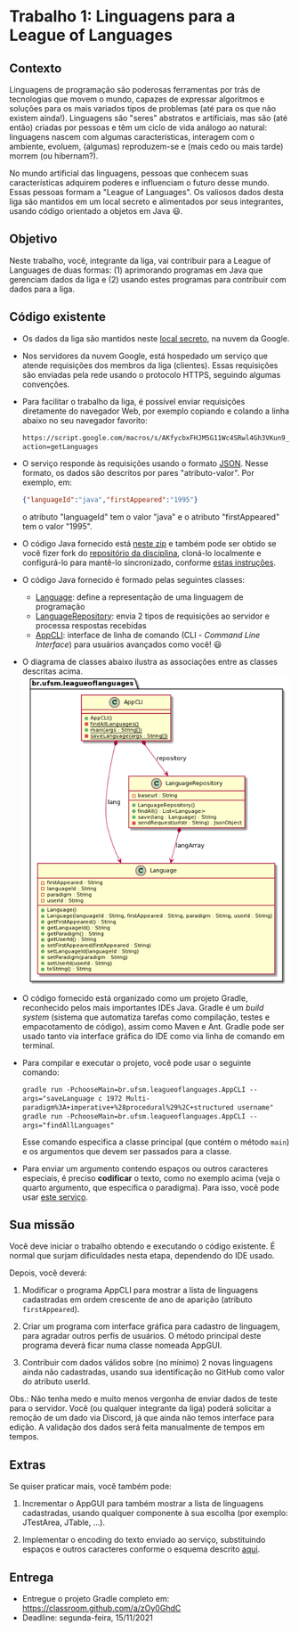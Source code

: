 # Trabalho 1: Linguagens para a League of Languages




## Contexto


Linguagens de programação são poderosas ferramentas por trás de tecnologias que movem o mundo, capazes de expressar algoritmos e soluções para os mais variados tipos de problemas (até para os que não existem ainda!). Linguagens são "seres" abstratos e artificiais, mas são (até então) criadas por pessoas e têm um ciclo de vida análogo ao natural: linguagens nascem com algumas características, interagem com o ambiente, evoluem, (algumas) reproduzem-se e (mais cedo ou mais tarde) morrem (ou hibernam?). 

No mundo artificial das linguagens, pessoas que conhecem suas características adquirem poderes e influenciam o futuro desse mundo. Essas pessoas formam a "League of Languages". Os valiosos dados desta liga são mantidos em um local secreto e alimentados por seus integrantes, usando código orientado a objetos em Java :smiley:.


## Objetivo

Neste trabalho, você, integrante da liga, vai contribuir para a League of Languages de duas formas: (1) aprimorando programas em Java que gerenciam dados da liga e (2) usando estes programas para contribuir com dados para a liga.


## Código existente

- Os dados da liga são mantidos neste [local secreto](https://docs.google.com/spreadsheets/d/1UceqvZgF2dTHRFzYO_bY6fE3oOht02-8tkCgcRMb24k/edit?usp=sharing), na nuvem da Google.

- Nos servidores da nuvem Google, está hospedado um serviço que atende requisições dos membros da liga (clientes). Essas requisições são enviadas pela rede usando o protocolo HTTPS, seguindo algumas convenções. 

- Para facilitar o trabalho da liga, é possível enviar requisições diretamente do navegador Web, por exemplo copiando e colando a linha abaixo no seu navegador favorito:
  ```
  https://script.google.com/macros/s/AKfycbxFHJM5G11Wc4SRwl4Gh3VKun9_QzlfmFAthGI0rihrbd9maY3c3nb8XFaE020HMYQc/exec?action=getLanguages
  ```

- O serviço responde às requisições usando o formato [JSON](https://en.wikipedia.org/wiki/JSON). Nesse formato, os dados são descritos por pares "atributo-valor". Por exemplo, em:
  ```json
  {"languageId":"java","firstAppeared":"1995"}
  ```
  o atributo "languageId" tem o valor "java" e o atributo "firstAppeared" tem o valor "1995".

- O código Java fornecido está [neste zip](LeagueOfLanguages.zip) e também pode ser obtido se você fizer fork do [repositório da disciplina](http://github.com/andreainfufsm/elc117-2021b), cloná-lo localmente e configurá-lo para mantê-lo sincronizado, conforme [estas instruções](https://www.freecodecamp.org/news/how-to-sync-your-fork-with-the-original-git-repository/).

- O código Java fornecido é formado pelas seguintes classes:
  - [Language](LeagueOfLanguages/app/src/main/java/br/ufsm/leagueoflanguages/Language.java): define a representação de uma linguagem de programação 
  - [LanguageRepository](LeagueOfLanguages/app/src/main/java/br/ufsm/leagueoflanguages/LanguageRepository.java): envia 2 tipos de requisições ao servidor e processa respostas recebidas
  - [AppCLI](): interface de linha de comando (CLI - _Command Line Interface_) para usuários avançados como você! :smiley: 

- O diagrama de classes abaixo ilustra as associações entre as classes descritas acima.
![leagueoflanguages.png](leagueoflanguages.png)

- O código fornecido está organizado como um projeto Gradle, reconhecido pelos mais importantes IDEs Java. Gradle é um _build system_ (sistema que automatiza tarefas como compilação, testes e empacotamento de código), assim como Maven e Ant. Gradle pode ser usado tanto via interface gráfica do IDE como via linha de comando em terminal.

- Para compilar e executar o projeto, você pode usar o seguinte comando:
  ```
  gradle run -PchooseMain=br.ufsm.leagueoflanguages.AppCLI --args="saveLanguage c 1972 Multi-paradigm%3A+imperative+%28procedural%29%2C+structured username"
  gradle run -PchooseMain=br.ufsm.leagueoflanguages.AppCLI --args="findAllLanguages"
  ```
  Esse comando especifica a classe principal (que contém o método `main`) e os argumentos que devem ser passados para a classe.

- Para enviar um argumento contendo espaços ou outros caracteres especiais, é preciso **codificar** o texto, como no exemplo acima (veja o quarto argumento, que especifica o paradigma). Para isso, você pode usar [este serviço](https://www.w3schools.com/tags/ref_urlencode.ASP).

## Sua missão

Você deve iniciar o trabalho obtendo e executando o código existente. É normal que surjam dificuldades nesta etapa, dependendo do IDE usado. 

Depois, você deverá:

1. Modificar o programa AppCLI para mostrar a lista de linguagens cadastradas em ordem crescente de ano de aparição (atributo `firstAppeared`).

3. Criar um programa com interface gráfica para cadastro de linguagem, para agradar outros perfis de usuários. O método principal deste programa deverá ficar numa classe nomeada AppGUI. 

4. Contribuir com dados válidos sobre (no mínimo) 2 novas linguagens ainda não cadastradas, usando sua identificação no GitHub como valor do atributo userId. 

Obs.: Não tenha medo e muito menos vergonha de enviar dados de teste para o servidor. Você (ou qualquer integrante da liga) poderá solicitar a remoção de um dado via Discord, já que ainda não temos interface para edição. A validação dos dados será feita manualmente de tempos em tempos.

## Extras

Se quiser praticar mais, você também pode:

1. Incrementar o AppGUI para também mostrar a lista de linguagens cadastradas, usando qualquer componente à sua escolha (por exemplo: JTestArea, JTable, ...).

2. Implementar o encoding do texto enviado ao serviço, substituindo espaços e outros caracteres conforme o esquema descrito [aqui](https://www.w3schools.com/tags/ref_urlencode.ASP).


## Entrega


- Entregue o projeto Gradle completo em: https://classroom.github.com/a/zOy0GhdC
- Deadline: segunda-feira, 15/11/2021



